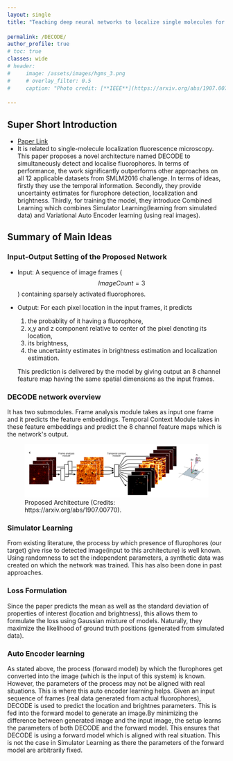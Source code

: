 ```yaml
---
layout: single
title: "Teaching deep neural networks to localize single molecules for super-resolution microscopy"

permalink: /DECODE/
author_profile: true
# toc: true
classes: wide
# header:
#     image: /assets/images/hgms_3.png
#     # overlay_filter: 0.5
#     caption: "Photo credit: [**IEEE**](https://arxiv.org/abs/1907.00770)"

---
```

## Super Short Introduction
* [Paper Link](https://arxiv.org/abs/1907.00770)
* It is related to single-molecule localization fluorescence microscopy. This paper proposes a novel architecture named DECODE to simultaneously detect and localise fluorophores. In terms of performance, the work significantly outperforms other approaches on all 12 applicable datasets from SMLM2016 challenge. In terms of ideas, firstly they use the temporal information. Secondly, they provide uncertainty estimates for flurophore detection, localization and brightness. Thirdly, for training the model, they introduce Combined Learning which combines Simulator Learning(learning from simulated data) and Variational Auto Encoder learning (using real images).

## Summary of Main Ideas
### Input-Output Setting of the Proposed Network
* Input: A sequence of image frames ($$ImageCount=3$$) containing sparsely activated fluorophores.
* Output: For each pixel location in the input frames, it predicts
    1. the probablity of it having a fluorophore,
    2. x,y and z component relative to center of the pixel denoting its location,
    3. its brightness,
    4. the uncertainty estimates in brightness estimation and localization estimation.

    This prediction is delivered by the model by giving output an 8 channel feature map having the same spatial dimensions as the input frames.

### DECODE network overview
It has two submodules. Frame analysis module takes as input one frame and it predicts the feature embeddings. Temporal Context Module takes in these feature embeddings and predict the 8 channel feature maps which is the network's output.
<figure>
    <a href="../assets/images/DECODE_1.png"><img src="../assets/images/DECODE_1.png"></a>
    <figcaption>Proposed Architecture (Credits: https://arxiv.org/abs/1907.00770).</figcaption>
</figure>

### Simulator Learning
From existing literature, the process by which presence of flurophores (our target) give rise to detected image(input to this architecture) is well known. Using randomness to set the independent parameters, a synthetic data was created on which the network was trained. This has also been done in past approaches.

### Loss Formulation
Since the paper predicts the mean as well as the standard deviation of properties of interest (location and brightness), this allows them to formulate the loss using Gaussian mixture of models. Naturally, they maximize the likelihood of ground truth positions (generated from simulated data).

### Auto Encoder learning
As stated above, the process (forward model) by which the flurophores get converted into the image (which is the input of this system) is known. However, the parameters of the process may not be aligned with real situations. This is where this auto encoder learning helps. Given an input sequence of frames (real data generated from actual fluorophores), DECODE is used to predict the location and brightnes parameters. This is fed into the forward model to generate an image.By minimizing the difference between generated image and the input image, the setup learns the parameters of both DECODE and the forward model. This ensures that DECODE is using a forward model which is aligned with real situation. This is not the case in Simulator Learning as there the parameters of the forward model are arbitrarily fixed.

